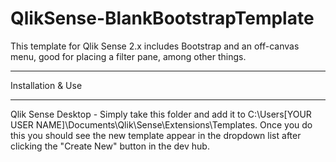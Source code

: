 QlikSense-BlankBootstrapTemplate
================

This template for Qlik Sense 2.x includes Bootstrap and an off-canvas menu, good for placing a filter pane, among other things.

*********************************
Installation & Use
*********************************
Qlik Sense Desktop - Simply take this folder and add it to C:\Users\[YOUR USER NAME]\Documents\Qlik\Sense\Extensions\Templates.
Once you do this you should see the new template appear in the dropdown list after clicking the "Create New" button in the dev hub.